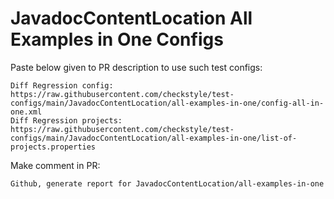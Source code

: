 # JavadocContentLocation All Examples in One Configs
Paste below given to PR description to use such test configs:
```
Diff Regression config: https://raw.githubusercontent.com/checkstyle/test-configs/main/JavadocContentLocation/all-examples-in-one/config-all-in-one.xml
Diff Regression projects: https://raw.githubusercontent.com/checkstyle/test-configs/main/JavadocContentLocation/all-examples-in-one/list-of-projects.properties
```
Make comment in PR:
```
Github, generate report for JavadocContentLocation/all-examples-in-one
```
